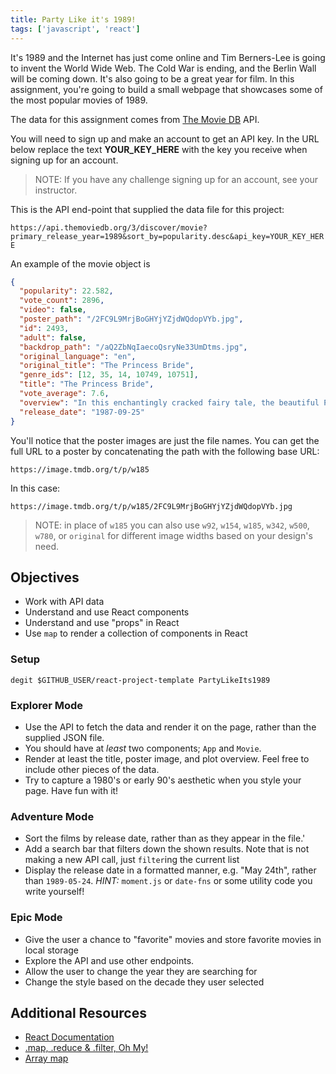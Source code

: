 ```yaml
---
title: Party Like it's 1989!
tags: ['javascript', 'react']
---
```


It's 1989 and the Internet has just come online and Tim Berners-Lee is going to invent the World Wide Web. The Cold War is ending, and the Berlin Wall will be coming down. It's also going to be a great year for film. In this assignment, you're going to build a small webpage that showcases some of the most popular movies of 1989.

The data for this assignment comes from [The Movie DB](https://www.themoviedb.org) API.

You will need to sign up and make an account to get an API key. In the URL below replace the text **YOUR_KEY_HERE** with the key you receive when signing up for an account.

> NOTE: If you have any challenge signing up for an account, see your instructor.

This is the API end-point that supplied the data file for this project:

`https://api.themoviedb.org/3/discover/movie?primary_release_year=1989&sort_by=popularity.desc&api_key=YOUR_KEY_HERE`

An example of the movie object is

```json
{
  "popularity": 22.582,
  "vote_count": 2896,
  "video": false,
  "poster_path": "/2FC9L9MrjBoGHYjYZjdWQdopVYb.jpg",
  "id": 2493,
  "adult": false,
  "backdrop_path": "/aQ2ZbNqIaecoQsryNe33UmDtms.jpg",
  "original_language": "en",
  "original_title": "The Princess Bride",
  "genre_ids": [12, 35, 14, 10749, 10751],
  "title": "The Princess Bride",
  "vote_average": 7.6,
  "overview": "In this enchantingly cracked fairy tale, the beautiful Princess Buttercup and the dashing Westley must overcome staggering odds to find happiness amid six-fingered swordsmen, murderous princes, Sicilians and rodents of unusual size. But even death can't stop these true lovebirds from triumphing.",
  "release_date": "1987-09-25"
}
```

You'll notice that the poster images are just the file names. You can get the full URL to a poster by concatenating the path with the following base URL:

```
https://image.tmdb.org/t/p/w185
```

In this case:

```
https://image.tmdb.org/t/p/w185/2FC9L9MrjBoGHYjYZjdWQdopVYb.jpg
```

> NOTE: in place of `w185` you can also use `w92`, `w154`, `w185`, `w342`, `w500`, `w780`, or `original` for different image widths based on your design's need.

## Objectives

- Work with API data
- Understand and use React components
- Understand and use "props" in React
- Use `map` to render a collection of components in React

### Setup

```shell
degit $GITHUB_USER/react-project-template PartyLikeIts1989
```

### Explorer Mode

- Use the API to fetch the data and render it on the page, rather than the supplied JSON file.
- You should have at _least_ two components; `App` and `Movie`.
- Render at least the title, poster image, and plot overview. Feel free to include other pieces of the data.
- Try to capture a 1980's or early 90's aesthetic when you style your page. Have fun with it!

### Adventure Mode

- Sort the films by release date, rather than as they appear in the file.'
- Add a search bar that filters down the shown results. Note that is not making a new API call, just `filter`ing the current list
- Display the release date in a formatted manner, e.g. "May 24th", rather than `1989-05-24`. _HINT:_ `moment.js` or `date-fns` or some utility code you write yourself!

### Epic Mode

- Give the user a chance to "favorite" movies and store favorite movies in local storage
- Explore the API and use other endpoints.
- Allow the user to change the year they are searching for
- Change the style based on the decade they user selected

## Additional Resources

- [React Documentation](https://reactjs.org/docs/getting-started.html)
- [.map, .reduce & .filter, Oh My!](https://www.datchley.name/working-with-collections/)
- [Array map](https://developer.mozilla.org/en-US/docs/Web/JavaScript/Reference/Global_Objects/Array/map)
